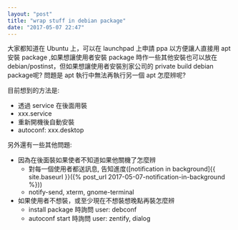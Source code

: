 ```yaml
---
layout: "post"
title: "wrap stuff in debian package"
date: "2017-05-07 22:47"
---
```


大家都知道在 Ubuntu 上，可以在  launchpad 上申請 ppa 以方便讓人直接用 apt 安裝 package ,如果想讓使用者安裝 package 時作一些其他安裝也可以放在 debian/postinst，但如果想讓使用者安裝別家公司的 private build debian package呢? 問題是 apt 執行中無法再執行另一個 apt 怎麼辨呢?

目前想到的方法是:
 * 透過 service 在後面用裝
  * xxx.service
 * 重新開機後自動安裝
  * autoconf: xxx.desktop

另外還有一些其他問題:
  * 因為在後面裝如果使者不知道如果他關機了怎麼辨
    * 對每一個使用者都送訊息, 告知進度([notification in background]{{ site.baseurl }}({% post_url 2017-05-07-notification-in-background %}))
     * notify-send, xterm, gnome-terminal
  * 如果使用者不想裝，或至少現在不想裝想晚點再裝怎麼辨
    * install package 時詢問 user: debconf
    * autoconf start 時詢問 user: zentify, dialog
